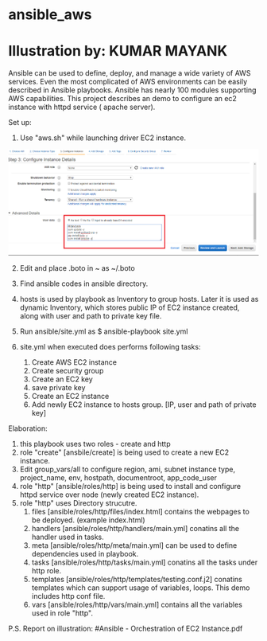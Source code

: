 # ansible_aws
# Illustration by: KUMAR MAYANK
Ansible can be used to define, deploy, and manage a wide variety of AWS services.
Even the most complicated of AWS environments can be easily described in Ansible playbooks.
Ansible has nearly 100 modules supporting AWS capabilities. 
This project describes an demo to configure an ec2 instance with httpd service ( apache server).

Set up:
1. Use "aws.sh" while launching driver EC2 instance.

![ScreenShot](https://github.com/max6746/ansible_aws/blob/master/Screenshot%20(543).png)

2. Edit and place .boto in ~ as ~/.boto

3. Find ansible codes in ansible directory.

4. hosts is used by playbook as Inventory to group hosts. Later it is used as dynamic Inventory, which stores public IP of EC2 instance created, along with user and path to private key file.

5. Run ansible/site.yml as $ ansible-playbook site.yml

6. site.yml when executed does performs following tasks:
   1. Create AWS EC2 instance
   2. Create security group
   3. Create an EC2 key
   4. save private key
   5. Create an EC2 instance
   6. Add newly EC2 instance to hosts group. [IP, user and path of private key]

Elaboration:
1. this playbook uses two roles - create and http
2. role "create" [ansbile/create] is being used to create a new EC2 instance. 
3. Edit group_vars/all to configure region, ami, subnet instance type, project_name, env, hostpath, documentroot, app_code_user
4. role "http" [ansible/roles/http] is being used to install and configure httpd service over node (newly created EC2 instance).
5. role "http" uses Directory strucutre. 
     1. files [ansible/roles/http/files/index.html] contains the webpages to be deployed. (example index.html)
     2. handlers [ansible/roles/http/handlers/main.yml] conatins all the handler used in tasks.
     3. meta [ansible/roles/http/meta/main.yml] can be used to define dependencies used in playbook.
     4. tasks [ansible/roles/http/tasks/main.yml] conatins all the tasks under http role.
     5. templates [ansible/roles/http/templates/testing.conf.j2] conatins templates which can support usage of variables, loops. This demo includes http conf file.
     6. vars [ansible/roles/http/vars/main.yml] contains all the variables used in role "http".
     
P.S. Report on illustration: #Ansible - Orchestration of EC2 Instance.pdf
